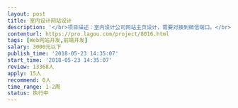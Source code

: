 ```yaml
---                
layout: post       
title: 室内设计网站设计           
description: '</br>项目描述：室内设计公司网站主页设计，需要对接到微信端口。</br></br>主要功能及特点：公司简介及业务描述和工程展示</br></br>可参考产品：</br>http://www.shenyuansj.com</br>https://mp.weixin.qq.com/mp/profile_ext?action=home&amp;__biz=MzAwMTA3MzIxMQ==&amp;scene=123&amp;from=groupmessage&amp;isappinstalled=0#wechat_redirect</br>'     
contenturl: https://pro.lagou.com/project/8016.html      
tags: [Web网站开发,前端开发]            
salary: 3000元以下          
publish_time: '2018-05-23 14:35:07'         
start_time: '2018-05-23 14:35:07'           
review: 13368人                   
apply: 15人                   
recommend: 0人                   
time_range: 1-2周              
status: 执行中                  
---                 
```

